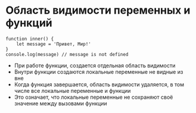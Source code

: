 # Область видимости переменных и функций

    function inner() {
        let message = 'Привет, Мир!'
    }
    console.log(message) // message is not defined

- При работе функции, создается отдельная область видимости
- Внутри функции создаются локальные переменные не видные из вне
- Когда функция завершается, область видимости удаляется, в том числе все локальные переменные и функции
- Это означает, что локальные переменные не сохраняют своё значение между вызовами функции
